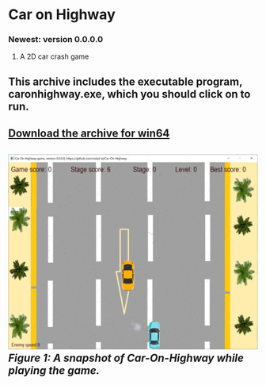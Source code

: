 # Car on Highway
### Newest: version 0.0.0.0
1. A 2D car crash game
## This archive includes the executable program, caronhighway.exe, which you should click on to run.
[Download the archive for win64](https://drive.google.com/file/d/1vrvOVnAYAgYl4-CI1u3qg1FVsLH--LHS/view?usp=sharing)
---
![A snapshot of the game: Car On Highway](Media/ver-0-0-0-0.jpg) *Figure 1: A snapshot of Car-On-Highway while playing the game.*
---